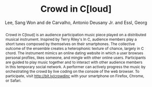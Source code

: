 --- 
title: "Crowd in C[loud]" 
abstract: "Crowd in C[loud] is an audience participation music piece played on a distributed musical instrument. Inspired by Terry Riley's In C, audience members play a short tunes composed by themselves on their smartphones. The collective outcome of the ensemble creates a heterophonic texture of chance, largely in C chord. The instrument mimics an online dating website in which a user browses personal profiles, likes someone, and mingle with other online users. Participants are guided to play music together and to interact with other audience members in this temporary social network. A performer can actively progress the music by orchestrating the crowd by live coding on the console of the web browser. To participate, visit http://bit.ly/crowdinc with your smartphone on Firefox, Chrome, or Safari." 
address: "Atlanta, Georgia" 
author: "Lee, Sang Won and de Carvalho, Antonio Deusany Jr. and Essl, Georg"
webAuthor: "Sang Won Lee, Antonio Deusany Jr. de Carvalho, Georg Essl" 
booktitle: "Proceedings of the International Web Audio Conference" 
editor: "Freeman, Jason and Lerch, Alexander and Paradis, Matthew" 
month: "Proceedings of the International Web Audio Conference"
pages: "undefined" 
publisher: "Georgia Tech" 
series: "WAC '16"
type: "Performance"  
year: "2016" 
id: "2016_EA_66" 
tags: year2016
media: https://smartech.gatech.edu/bitstream/handle/1853/54644/crowd_videostream.html?sequence=8&isAllowed=y 
pdflink: /_data/papers/pdf/2016/2016_66.pdf
ISSN: 2663-5844
---